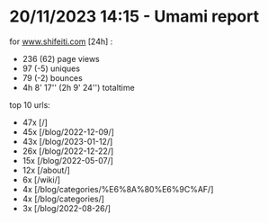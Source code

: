 # 20/11/2023 14:15 - Umami report
for www.shifeiti.com [24h] :

 - 236 (62) page views
 - 97 (-5) uniques
 - 79 (-2) bounces
 - 4h 8' 17'' (2h 9' 24'') totaltime


top 10 urls:
 - 47x [/]
 - 45x [/blog/2022-12-09/]
 - 43x [/blog/2023-01-12/]
 - 26x [/blog/2022-12-22/]
 - 15x [/blog/2022-05-07/]
 - 12x [/about/]
 - 6x [/wiki/]
 - 4x [/blog/categories/%E6%8A%80%E6%9C%AF/]
 - 4x [/blog/categories/]
 - 3x [/blog/2022-08-26/]


